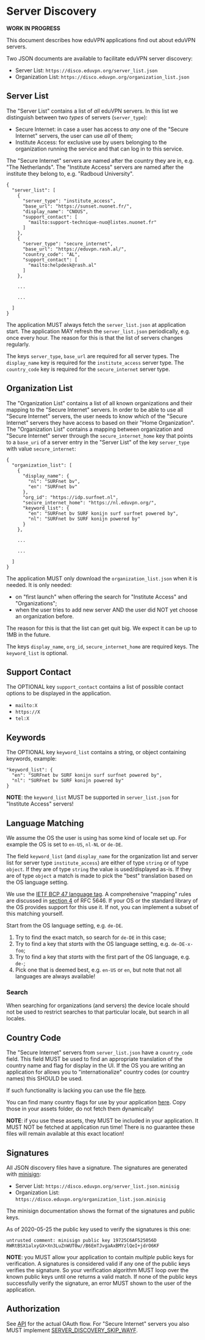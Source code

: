 # Server Discovery

**WORK IN PROGRESS**

This document describes how eduVPN applications find out about eduVPN servers.

Two JSON documents are available to facilitate eduVPN server discovery:
 
- Server List: `https://disco.eduvpn.org/server_list.json`
- Organization List: `https://disco.eduvpn.org/organization_list.json`

## Server List

The "Server List" contains a list of _all_ eduVPN servers. In this list we 
distinguish between two _types_ of servers (`server_type`):

- Secure Internet: in case a user has access to _any_ one of the 
  "Secure Internet" servers, the user can use _all_ of them;
- Institute Access: for exclusive use by users belonging to the organization 
  running the service and that can log in to this service.

The "Secure Internet" servers are named after the country they are in, e.g. 
"The Netherlands". The "Institute Access" servers are named after the institute
they belong to, e.g. "Radboud University".

    {
      "server_list": [
        {
          "server_type": "institute_access",
          "base_url": "https://sunset.nuonet.fr/",
          "display_name": "CNOUS",
          "support_contact": [
            "mailto:support-technique-nuo@listes.nuonet.fr"
          ]
        },
        {
          "server_type": "secure_internet",
          "base_url": "https://eduvpn.rash.al/",
          "country_code": "AL",
          "support_contact": [
            "mailto:helpdesk@rash.al"
          ]
        },

        ...

        ...
            
      ]
    }

The application MUST always fetch the `server_list.json` at application start. 
The application MAY refresh the `server_list.json` periodically, e.g. once 
every hour. The reason for this is that the list of servers changes regularly.

The keys `server_type`, `base_url` are required for all server types. The 
`display_name` key is required for the `institute_access` server type. The 
`country_code` key is required for the `secure_internet` server type.

## Organization List

The "Organization List" contains a list of all known organizations and their
mapping to the "Secure Internet" servers. In order to be able to use all 
"Secure Internet" servers, the user needs to know _which_ of the 
"Secure Internet" servers they have access to based on their 
"Home Organization". The "Organization List" contains a mapping between 
organization and "Secure Internet" server through the `secure_internet_home` 
key that points to a `base_uri` of a server entry in the "Server List" of the
key `server_type` with value `secure_internet`:

    {
      "organization_list": [
        {
          "display_name": {
            "nl": "SURFnet bv",
            "en": "SURFnet bv"
          },
          "org_id": "https://idp.surfnet.nl",
          "secure_internet_home": "https://nl.eduvpn.org/",
          "keyword_list": {
            "en": "SURFnet bv SURF konijn surf surfnet powered by",
            "nl": "SURFnet bv SURF konijn powered by"
          }
        },

        ...

        ... 

      ]
    }

The application MUST only download the `organization_list.json` when it is 
needed. It is only needed:

- on "first launch" when offering the search for "Institute Access" and 
  "Organizations";
- when the user tries to add new server AND the user did NOT yet choose an 
  organization before.

The reason for this is that the list can get quit big. We expect it can be up
to 1MB in the future.

The keys `display_name`, `org_id`, `secure_internet_home` are required keys. 
The `keyword_list` is optional.

## Support Contact

The OPTIONAL key `support_contact` contains a list of possible contact options 
to be displayed in the application.

- `mailto:X`
- `https://X`
- `tel:X`

## Keywords

The OPTIONAL key `keyword_list` contains a string, or object containing 
keywords, example:

    "keyword_list": {
      "en": "SURFnet bv SURF konijn surf surfnet powered by",
      "nl": "SURFnet bv SURF konijn powered by"
    }

**NOTE**: the `keyword_list` MUST be supported in `server_list.json` for 
"Institute Access" servers!

## Language Matching

We assume the OS the user is using has some kind of locale set up. For example
the OS is set to `en-US`, `nl-NL` or `de-DE`. 

The field `keyword_list` (and `display_name` for the organization list and 
server list for server type `institute_access`) are either of type `string` or 
of type `object`. If they are of type `string` the value is used/displayed 
as-is. If they are of type `object` a match is made to pick the "best" 
translation based on the OS language setting.

We use the 
[IETF BCP 47 language tag](https://en.wikipedia.org/wiki/IETF_language_tag). A 
comprehensive "mapping" rules are discussed in 
[section 4](https://tools.ietf.org/html/rfc5646#section-4) of RFC 5646. If your
OS or the standard library of the OS provides support for this use it. If not,
you can implement a subset of this matching yourself.

Start from the OS language setting, e.g. `de-DE`.

1. Try to find the exact match, so search for `de-DE` in this case;
2. Try to find a key that *starts* with the OS language setting, e.g. 
`de-DE-x-foo`;
3. Try to find a key that *starts* with the first part of the OS language, e.g. 
`de-`;
4. Pick one that is deemed best, e.g. `en-US` or `en`, but note that not all 
languages are always available!

### Search

When searching for organizations (and servers) the device locale should not be
used to restrict searches to that particular locale, but search in all locales.

## Country Code

The "Secure Internet" servers from `server_list.json` have a `country_code` 
field. This field MUST be used to find an appropriate translation of the 
country name and flag for display in the UI. If the OS you are writing an 
application for allows you to "internationalize" country codes (or country 
names) this SHOULD be used.

If such functionality is lacking you can use the file 
[here](https://github.com/eduvpn/artwork/blob/master/country_code_to_country_mapping.json).

You can find many country flags for use by your application 
[here](https://github.com/eduvpn/artwork/tree/master/App/Flags). Copy those in
your assets folder, do not fetch them dynamically!

**NOTE**: if you use these assets, they MUST be included in your application. 
It MUST NOT be fetched at application run time! There is no guarantee these
files will remain available at this exact location!

## Signatures

All JSON discovery files have a signature. The signatures are generated with 
[minisign](https://jedisct1.github.io/minisign/):

- Server List: `https://disco.eduvpn.org/server_list.json.minisig`
- Organization List: `https://disco.eduvpn.org/organization_list.json.minisig`

The minisign documentation shows the format of the signatures and public keys.

As of 2020-05-25 the public key used to verify the signatures is this one:

    untrusted comment: minisign public key 19725C6AF525056D
    RWRtBSX1alxyGX+Xn3LuZnWUT0w//B6EmTJvgaAxBMYzlQeI+jdrO6KF

**NOTE**: you MUST allow your application to contain _multiple_ public keys for 
verification. A signatures is considered valid if any one of the public keys
verifies the signature. So your verification algorithm MUST loop over the 
known public keys until one returns a valid match. If none of the public keys
successfully verify the signature, an error MUST shown to the user of the 
application.

## Authorization

See [API](API.md) for the actual OAuth flow. For "Secure Internet" servers you
also MUST implement 
[SERVER_DISCOVERY_SKIP_WAYF](SERVER_DISCOVERY_SKIP_WAYF.md).
